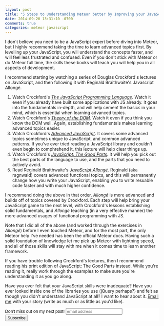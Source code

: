 ```yaml
---
layout: post
title: "5 Steps to Understanding Meteor better by Improving your JavaScript"
date: 2014-09-20 13:31:10 -0700
comments: true
categories: meteor javascript
---
```


I don't believe you need to be a JavaScript expert before diving into Meteor, but I highly recommend taking the time to learn advanced topics first. By levelling up your JavaScript, you will understand the concepts faster, and will feel less frustrated and confused. Even if you don't stick with Meteor or do Meteor full time, the skills these books will teach you will help you in all aspects of development.

I recommend starting by watching a series of Douglas Crockford's lectures on JavaScript, and then following it with Reginald Braithwaite's Javascript Allongé.

1. Watch Crockford's _[The JavaScript Programming Language](https://www.youtube.com/watch?v=v2ifWcnQs6M)_. Watch it even if you already have built some applications with JS already. It goes into the fundamentals in-depth, and will help cement the basics in your mind, which is essential when learning advanced topics.
1. Watch Crockford's _[Theory of the DOM](https://www.youtube.com/watch?v=Y2Y0U-2qJMs)_. Watch it even if you think you know the DOM well. Again, establishing fundamentals makes learning advanced topics easier.
1. Watch Crockford's _[Advanced JavaScript](https://www.youtube.com/watch?v=DwYPG6vreJg)_. It covers some advanced topics sometimes unique to JavaScript, and common advanced patterns. If you've ever tried reading a JavaScript library and couldn't even begin to comphrehend it, this lecture will help clear things up.
1. Watch Crockford's _[JavaScript: The Good Parts](https://www.youtube.com/watch?v=hQVTIJBZook)_. It will help you pick out the best parts of the language to use, and the parts that you need to actively avoid.
1. Read Reginald Braithwaite's _[JavaScript Allongé](https://leanpub.com/javascript-allonge)_. Reginald (aka ragnwald) covers advanced functional topics, and this will permanently change how you write your JavaScript, enabling you to write resuable code faster and with much higher confidence.

I recommend doing the above in that order. *Allongé* is more advanced and builds off of topics covered by Crockford. Each step will help bring your JavaScript game to the next level, with Crockford's lessons establishing solid fundamentals, and *Allongé* teaching (in a very effective manner) the more advanced usages of functional programming with JS.

Note that I did all of the above (and worked through the exercises in *Allongé*) before I even touched Meteor, and for the most part, the only Meteor help I've needed has been the official Meteor docs. Having such a solid foundation of knowledge let me pick up Meteor with lightning speed, and all of those skills will stay with me when it comes time to learn another framework.

If you have trouble following Crockford's lectures, then I recommend reading his print edition of JavaScript: The Good Parts instead. While you're reading it, really work through the examples to make sure you're understanding it as you go along.

Have you ever felt that your JavaScript skills were inadequate? Have you ever looked inside one of the libraries you use (jQuery perhaps?) and felt as though you didn't understand JavaScript at all? I want to hear about it. [Email me](mailto:rgould@u2622.ca) with your story (write as much or as little as you'd like).

<!-- Begin MailChimp Signup Form -->
<link href="//cdn-images.mailchimp.com/embedcode/slim-081711.css" rel="stylesheet" type="text/css">
<style type="text/css">
  #mc_embed_signup{background:#fff; clear:left; font:14px Helvetica,Arial,sans-serif; }
  /* Add your own MailChimp form style overrides in your site stylesheet or in this style block.
     We recommend moving this block and the preceding CSS link to the HEAD of your HTML file. */
</style>
<div id="mc_embed_signup">
<form action="//wordpress.us8.list-manage.com/subscribe/post?u=ff25df46443f09aa393c2ae1d&amp;id=46f2ebecac" method="post" id="mc-embedded-subscribe-form" name="mc-embedded-subscribe-form" class="validate" target="_blank" novalidate>
  <label for="mce-EMAIL">Don't miss out on my next post!</label>
  <input type="email" value="" name="EMAIL" class="email" id="mce-EMAIL" placeholder="email address" required>
    <!-- real people should not fill this in and expect good things - do not remove this or risk form bot signups-->
    <div style="position: absolute; left: -5000px;"><input type="text" name="b_ff25df46443f09aa393c2ae1d_46f2ebecac" tabindex="-1" value=""></div>
    <div class="clear"><input type="submit" value="Subscribe" name="subscribe" id="mc-embedded-subscribe" class="button"></div>
</form>
</div>

<!--End mc_embed_signup-->
